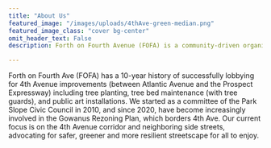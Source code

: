```yaml
---
title: "About Us"
featured_image: "/images/uploads/4thAve-green-median.png"
featured_image_class: "cover bg-center"
omit_header_text: False
description: Forth on Fourth Avenue (FOFA) is a community-driven organization dedicated to improving the quality of life along Fourth Avenue. 

---
```


Forth on Fourth Ave (FOFA) has a 10-year history of successfully lobbying for 4th Avenue improvements (between Atlantic Avenue and the Prospect Expressway) including tree planting, tree bed maintenance (with tree guards), and public art installations. We started as a committee of the Park Slope Civic Council in 2010, and since 2020, have become increasingly involved in the Gowanus Rezoning Plan, which borders 4th Ave. Our current focus is on the 4th Avenue corridor and neighboring side streets, advocating for safer, greener and more resilient streetscape for all to enjoy.